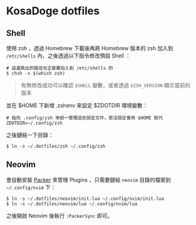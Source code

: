 # KosaDoge dotfiles

## Shell
使用 zsh ，透過 Homebrew 下載後再將 Homebrew 版本的 zsh 加入到 `/etc/shells` 內，之後透過以下指令修改預設 Shell ：

```shell
# 這邊跳出的路徑也正是要加入到 /etc/shells 的
$ chsh -s $(which zsh)
```

> 有無修改成功可以確認 `$SHELL` 變數，或者透過 `$ZSH_VERSION` 顯示當前的版本

並在 $HOME 下新增 .zshenv 來設定 $ZDOTDIR 環境變數：

```shell
# 指向 .config/zsh 來統一管理這些設定文件，若沒設定會用 $HOME 取代
ZDOTDIR=~/.config/zsh
```

之後鏈結一下目錄：

```shell
$ ln -s ~/.dotfiles/zsh ~/.config/zsh
```


## Neovim
會自動安裝 [Packer](https://github.com/wbthomason/packer.nvim) 來管理 Plugins ，只需要鏈結 `neovim` 目錄的檔案到 `~/.config/nvim` 下：

```shell
$ ln -s ~/.dotfiles/neovim/init.lua ~/.config/nvim/init.lua
$ ln -s ~/.dotfiles/neovim/lua ~/.config/nvim/lua
```

之後開啟 Neovim 後執行 `:PackerSync` 即可。